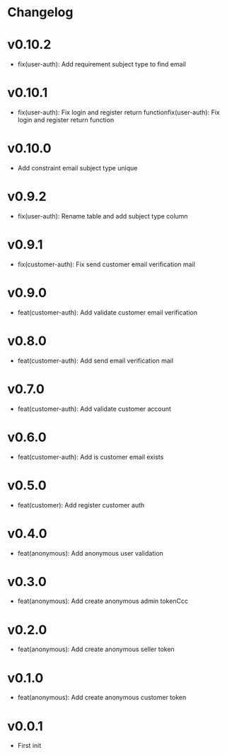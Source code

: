 # Changelog

# v0.10.2
- fix(user-auth): Add requirement subject type to find email

# v0.10.1
- fix(user-auth): Fix login and register return functionfix(user-auth): Fix login and register return function

# v0.10.0
- Add constraint email subject type unique

# v0.9.2
- fix(user-auth): Rename table and add subject type column 

# v0.9.1
- fix(customer-auth): Fix send customer email verification mail

# v0.9.0
- feat(customer-auth): Add validate customer email verification

# v0.8.0
- feat(customer-auth): Add send email verification mail

# v0.7.0
- feat(customer-auth): Add validate customer account

# v0.6.0
- feat(customer-auth): Add is customer email exists 

# v0.5.0
- feat(customer): Add register customer auth

# v0.4.0
- feat(anonymous): Add anonymous user validation

# v0.3.0
- feat(anonymous): Add create anonymous admin tokenCcc

# v0.2.0
- feat(anonymous): Add create anonymous seller token

# v0.1.0
- feat(anonymous): Add create anonymous customer token

# v0.0.1
- First init